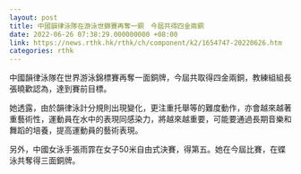 ```yaml
---
layout: post
title: 中國韻律泳隊在游泳世錦賽再奪一銅　今屆共得四金兩銅
date: 2022-06-26 07:38:29.000000000 +08:00
link: https://news.rthk.hk/rthk/ch/component/k2/1654747-20220626.htm
categories: rthk
---
```


中國韻律泳隊在世界游泳錦標賽再奪一面銅牌，今屆共取得四金兩銅，教練組組長張曉歡認為，達到賽前目標。

她透露，由於韻律泳計分規則出現變化，更注重托舉等的難度動作，亦會越來越著重藝術性，運動員在水中的表現同感染力，將越來越重要，可能要通過長期音樂和舞蹈的培養，提高運動員的藝術表現。

另外，中國女泳手張雨霏在女子50米自由式決賽，得第五。她在今屆比賽，在蝶泳共奪得三面銅牌。
